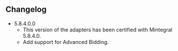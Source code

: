 ## Changelog
 * 5.8.4.0.0
    * This version of the adapters has been certified with Mintegral 5.8.4.0.
    * Add support for Advanced Bidding.
